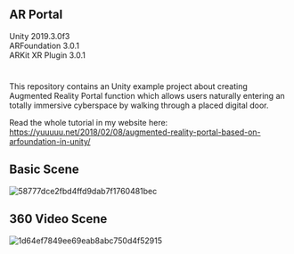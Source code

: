 ## AR Portal
Unity 2019.3.0f3  
ARFoundation 3.0.1  
ARKit XR Plugin 3.0.1  
#

This repository contains an Unity example project about creating Augmented Reality Portal function which allows users naturally entering an totally immersive cyberspace by walking through a placed digital door.

Read the whole tutorial in my website here: https://yuuuuu.net/2018/02/08/augmented-reality-portal-based-on-arfoundation-in-unity/

## Basic Scene
![58777dce2fbd4ffd9dab7f1760481bec](https://user-images.githubusercontent.com/45578227/73136308-33150680-4087-11ea-9c98-84250aa008b6.gif)


## 360 Video Scene
![1d64ef7849ee69eab8abc750d4f52915](https://user-images.githubusercontent.com/45578227/73132220-f4fdef80-4052-11ea-9131-a1dd47b49973.gif)
